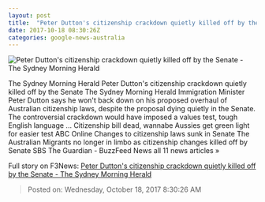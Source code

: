 ```yaml
---
layout: post
title:  "Peter Dutton's citizenship crackdown quietly killed off by the Senate - The Sydney Morning Herald"
date: 2017-10-18 08:30:26Z
categories: google-news-australia
---
```


![Peter Dutton's citizenship crackdown quietly killed off by the Senate - The Sydney Morning Herald](http://www.smh.com.au/content/dam/images/g/z/3/l/p/f/image.related.socialLead.620x349.gz38zv.png/1508312408754.jpg)

The Sydney Morning Herald Peter Dutton's citizenship crackdown quietly killed off by the Senate The Sydney Morning Herald Immigration Minister Peter Dutton says he won't back down on his proposed overhaul of Australian citizenship laws, despite the proposal dying quietly in the Senate. The controversial crackdown would have imposed a values test, tough English language ... Citizenship bill dead, wannabe Aussies get green light for easier test ABC Online Changes to citizenship laws sunk in Senate The Australian Migrants no longer in limbo as citizenship changes killed off by Senate SBS The Guardian - BuzzFeed News all 11 news articles »


Full story on F3News: [Peter Dutton's citizenship crackdown quietly killed off by the Senate - The Sydney Morning Herald](http://www.f3nws.com/n/VnyYgE)

> Posted on: Wednesday, October 18, 2017 8:30:26 AM
